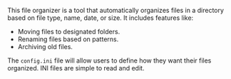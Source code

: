 This file organizer is a tool that automatically organizes files in a directory based on file type, name, date, or size. It includes features like:

 - Moving files to designated folders.
 - Renaming files based on patterns.
 - Archiving old files.


The `config.ini` file will allow users to define how they want their files organized. INI files are simple to read and edit.


